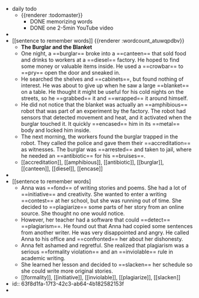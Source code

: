 - daily todo
	- {{renderer :todomaster}}
		- DONE memorizing words
		- DONE one 2-5min YouTube video
-
- [[sentence to remember words]] {{renderer :wordcount_atuwqpdbv}}
	- **The Burglar and the Blanket**
	- One night, a ==burglar== broke into a ==canteen== that sold food and drinks to workers at a ==diesel== factory. He hoped to find some money or valuable items inside. He used a ==crowbar== to ==pry== open the door and sneaked in.
	- He searched the shelves and ==cabinets==, but found nothing of interest. He was about to give up when he saw a large ==blanket== on a table. He thought it might be useful for his cold nights on the streets, so he ==grabbed== it and ==wrapped== it around himself.
	- He did not notice that the blanket was actually an ==amphibious== robot that was part of an experiment by the factory. The robot had sensors that detected movement and heat, and it activated when the burglar touched it. It quickly ==encased== him in its ==metal== body and locked him inside.
	- The next morning, the workers found the burglar trapped in the robot. They called the police and gave them their ==accreditation== as witnesses. The burglar was ==arrested== and taken to jail, where he needed an ==antibiotic== for his ==bruises==.
	- [[accreditation]], [[amphibious]], [[antibiotic]], [[burglar]], [[canteen]], [[diesel]], [[encase]]
-
- [[sentence to remember words]
	- Anna was ==fond== of writing stories and poems. She had a lot of ==initiative== and creativity. She wanted to enter a writing ==contest== at her school, but she was running out of time. She decided to ==plagiarize== some parts of her story from an online source. She thought no one would notice.
	- However, her teacher had a software that could ==detect== ==plagiarism==. He found out that Anna had copied some sentences from another writer. He was very disappointed and angry. He called Anna to his office and ==confronted== her about her dishonesty.
	- Anna felt ashamed and regretful. She realized that plagiarism was a serious ==formality violation== and an ==inviolable== rule in academic writing.
	- She learned her lesson and decided to ==slacken== her schedule so she could write more original stories.
	- [[formality]], [[initiative]], [[inviolable]], [[plagiarize]], [[slacken]]
- id:: 63f8d1fa-17f3-42c3-ab64-4b182582153f
-
